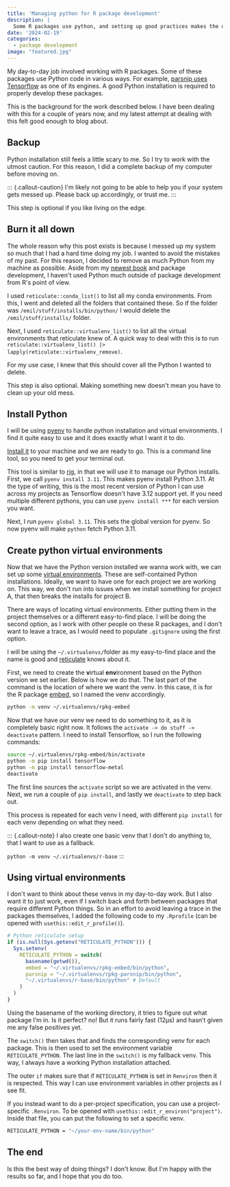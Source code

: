 ```yaml
---
title: 'Managing python for R package development'
description: |
  Some R packages use python, and setting up good practices makes the development easier.
date: '2024-02-19'
categories:
  - package development
image: "featured.jpg"
---
```




My day-to-day job involved working with R packages. Some of these packages use Python code in various ways. For example, [parsnip uses Tensorflow](https://parsnip.tidymodels.org/reference/details_linear_reg_keras.html) as one of its engines. A good Python installation is required to properly develop these packages.

This is the background for the work described below. I have been dealing with this for a couple of years now, and my latest attempt at dealing with this felt good enough to blog about.

## Backup

Python installation still feels a little scary to me. So I try to work with the utmost caution. For this reason, I did a complete backup of my computer before moving on.

::: {.callout-caution}
I'm likely not going to be able to help you if your system gets messed up. Please back up accordingly, or trust me.
:::

This step is optional if you like living on the edge. 

## Burn it all down

The whole reason why this post exists is because I messed up my system so much that I had a hard time doing my job. I wanted to avoid the mistakes of my past. For this reason, I decided to remove as much Python from my machine as possible. Aside from my [newest book](https://feaz-book.com/) and package development, I haven't used Python much outside of package development from R's point of view.

I used `reticulate::conda_list()` to list all my conda environments. From this, I went and deleted all the folders that contained these. So if the folder was `/emil/stuff/installs/bin/python/` I would delete the `/emil/stuff/installs/` folder.

Next, I used `reticulate::virtualenv_list()` to list all the virtual environments that reticulate knew of. A quick way to deal with this is to run `reticulate::virtualenv_list() |> lapply(reticulate::virtualenv_remove)`.

For my use case, I knew that this should cover all the Python I wanted to delete.

This step is also optional. Making something new doesn't mean you have to clean up your old mess.

## Install Python

I will be using [pyenv](https://github.com/pyenv/pyenv) to handle python installation and virtual environments. I find it quite easy to use and it does exactly what I want it to do.

[Install it](https://github.com/pyenv/pyenv#installation) to your machine and we are ready to go. This is a command line tool, so you need to get your terminal out.

This tool is similar to [rig](https://github.com/r-lib/rig), in that we will use it to manage our Python installs. First, we call `pyenv install 3.11`. This makes pyenv install Python 3.11. At the type of writing, this is the most recent version of Python I can use across my projects as Tensorflow doesn't have 3.12 support yet. If you need multiple different pythons, you can use `pyenv install ***` for each version you want.

Next, I run `pyenv global 3.11`. This sets the global version for pyenv. So now pyenv will make `python` fetch Python 3.11.

## Create python virtual environments

Now that we have the Python version installed we wanna work with, we can set up some [virtual environments](https://virtualenv.pypa.io/en/stable/). These are self-contained Python installations. Ideally, we want to have one for each project we are working on. This way, we don't run into issues when we install something for project A, that then breaks the installs for project B.

There are ways of locating virtual environments. Either putting them in the project themselves or a different easy-to-find place. I will be doing the second option, as I work with other people on these R packages, and I don't want to leave a trace, as I would need to populate `.gitignore` using the first option. 

I will be using the `~/.virtualenvs/`folder as my easy-to-find place and the name is good and [reticulate](https://rstudio.github.io/reticulate/) knows about it.

First, we need to create the **v**irtual **env**ironment based on the Python version we set earlier. Below is how we do that. The last part of the command is the location of where we want the venv. In this case, it is for the R package [embed](https://embed.tidymodels.org/), so I named the venv accordingly.

```bash
python -m venv ~/.virtualenvs/rpkg-embed
```

Now that we have our venv we need to do something to it, as it is completely basic right now. It follows the `activate -> do stuff -> deactivate` pattern. I need to install Tensorflow, so I run the following commands:

```bash
source ~/.virtualenvs/rpkg-embed/bin/activate
python -m pip install tensorflow
python -m pip install tensorflow-metal
deactivate
```

The first line sources the `activate` script so we are activated in the venv. Next, we run a couple of `pip install`, and lastly we `deactivate` to step back out. 

This process is repeated for each venv I need, with different `pip install` for each venv depending on what they need.

::: {.callout-note}
I also create one basic venv that I don't do anything to, that I want to use as a fallback. 

`python -m venv ~/.virtualenvs/r-base`
:::

## Using virtual environments

I don't want to think about these venvs in my day-to-day work. But I also want it to just work, even if I switch back and forth between packages that require different Python things. So in an effort to avoid leaving a trace in the packages themselves, I added the following code to my `.Rprofile` (can be opened with `usethis::edit_r_profile()`).

```r
# Python reticulate setup
if (is.null(Sys.getenv("RETICULATE_PYTHON"))) {
  Sys.setenv(
    RETICULATE_PYTHON = switch(
      basename(getwd()),
      embed = "~/.virtualenvs/rpkg-embed/bin/python",
      parsnip = "~/.virtualenvs/rpkg-parsnip/bin/python",
      "~/.virtualenvs/r-base/bin/python" # Default
    )
  )
}
```

Using the basename of the working directory, it tries to figure out what package I’m in. Is it perfect? no! But it runs fairly fast (12µs) and hasn’t given me any false positives yet.

The `switch()` then takes that and finds the corresponding venv for each package. This is then used to set the environment variable `RETICULATE_PYTHON`. The last line in the `switch()` is my fallback venv. This way, I always have a working Python installation attached.

The outer `if` makes sure that if `RETICULATE_PYTHON` is set in `Renviron` then it is respected. This way I can use environment variables in other projects as I see fit.

If you instead want to do a per-project specification, you can use a project-specific `.Renviron`. To be opened with `usethis::edit_r_environ("project")`. Inside that file, you can put the following to set a specific venv.

```bash
RETICULATE_PYTHON = "~/your-env-name/bin/python"
```

## The end

Is this the best way of doing things? I don't know. But I'm happy with the results so far, and I hope that you do too.